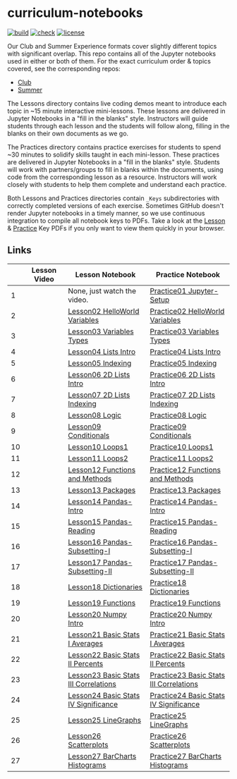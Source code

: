 # curriculum-notebooks

[![build](https://github.com/GWC-DCMB/ClubCurriculum/workflows/build/badge.svg)](https://github.com/GWC-DCMB/ClubCurriculum/actions)
[![check](https://github.com/GWC-DCMB/ClubCurriculum/workflows/check/badge.svg)](https://github.com/GWC-DCMB/ClubCurriculum/actions)
[![license](https://img.shields.io/badge/license-MIT-blue.svg)](LICENSE.md)

Our Club and Summer Experience formats cover slightly different topics with significant overlap.
This repo contains all of the Jupyter notebooks used in either or both of them.
For the exact curriculum order & topics covered, see the corresponding repos:

- [Club](https://github.com/GWC-DCMB/ClubCurriculum)
- [Summer](https://github.com/GWC-DCMB/SummerExperience)

The Lessons directory contains live coding demos meant to introduce each topic in ~15 minute interactive mini-lessons. 
These lessons are delivered in Jupyter Notebooks in a "fill in the blanks" style. 
Instructors will guide students through each lesson and the students will follow along, 
filling in the blanks on their own documents as we go.

The Practices directory contains practice exercises for students to spend ~30 minutes to solidify skills taught in each mini-lesson. 
These practices are delivered in Jupyter Notebooks in a "fill in the blanks" style. 
Students will work with partners/groups to fill in blanks within the documents,
using code from the corresponding lesson as a resource. 
Instructors will work closely with students to help them complete and understand each practice.

Both Lessons and Practices directories contain `_Keys` subdirectories with correctly completed versions of each exercise. 
Sometimes GitHub doesn't render Jupyter notebooks in a timely manner, 
so we use continuous integration to compile all notebook keys to PDFs. 
Take a look at the [Lesson](Lessons/_Keys/pdf) & [Practice](Practices/_Keys/pdf) Key PDFs if you only want to view them quickly in your browser.


## Links

|   | Lesson Video | Lesson Notebook | Practice Notebook |
|---|---|---|---|
| 1 |   | None, just watch the video. | [Practice01 Jupyter-Setup](https://colab.research.google.com/github/GWC-DCMB/curriculum-notebooks/blob/master/Practices/Practice01_Jupyter-Setup.ipynb) |
| 2 |   | [Lesson02 HelloWorld Variables](https://colab.research.google.com/github/GWC-DCMB/curriculum-notebooks/blob/master/Lessons/Lesson02_HelloWorld_Variables.ipynb) | [Practice02 HelloWorld Variables](https://colab.research.google.com/github/GWC-DCMB/curriculum-notebooks/blob/master/Practices/Practice02_HelloWorld_Variables.ipynb) |
| 3 |   | [Lesson03 Variables Types](https://colab.research.google.com/github/GWC-DCMB/curriculum-notebooks/blob/master/Lessons/Lesson03_Variables_Types.ipynb) | [Practice03 Variables Types](https://colab.research.google.com/github/GWC-DCMB/curriculum-notebooks/blob/master/Practices/Practice03_Variables_Types.ipynb) |
| 4 |   | [Lesson04 Lists Intro](https://colab.research.google.com/github/GWC-DCMB/curriculum-notebooks/blob/master/Lessons/Lesson04_Lists_Intro.ipynb) | [Practice04 Lists Intro](https://colab.research.google.com/github/GWC-DCMB/curriculum-notebooks/blob/master/Practices/Practice04_Lists_Intro.ipynb) |
| 5 |   | [Lesson05 Indexing](https://colab.research.google.com/github/GWC-DCMB/curriculum-notebooks/blob/master/Lessons/Lesson05_Indexing.ipynb) | [Practice05 Indexing](https://colab.research.google.com/github/GWC-DCMB/curriculum-notebooks/blob/master/Practices/Practice05_Indexing.ipynb) |
| 6 |   | [Lesson06 2D Lists Intro](https://colab.research.google.com/github/GWC-DCMB/curriculum-notebooks/blob/master/Lessons/Lesson06_2D_Lists_Intro.ipynb) | [Practice06 2D Lists Intro](https://colab.research.google.com/github/GWC-DCMB/curriculum-notebooks/blob/master/Practices/Practice06_2D_Lists_Intro.ipynb) |
| 7 |   | [Lesson07 2D Lists Indexing](https://colab.research.google.com/github/GWC-DCMB/curriculum-notebooks/blob/master/Lessons/Lesson07_2D_Lists_Indexing.ipynb) | [Practice07 2D Lists Indexing](https://colab.research.google.com/github/GWC-DCMB/curriculum-notebooks/blob/master/Practices/Practice07_2D_Lists_Indexing.ipynb) |
| 8 |   | [Lesson08 Logic](https://colab.research.google.com/github/GWC-DCMB/curriculum-notebooks/blob/master/Lessons/Lesson08_Logic.ipynb) | [Practice08 Logic](https://colab.research.google.com/github/GWC-DCMB/curriculum-notebooks/blob/master/Practices/Practice08_Logic.ipynb) |
| 9 |   | [Lesson09 Conditionals](https://colab.research.google.com/github/GWC-DCMB/curriculum-notebooks/blob/master/Lessons/Lesson09_Conditionals.ipynb) | [Practice09 Conditionals](https://colab.research.google.com/github/GWC-DCMB/curriculum-notebooks/blob/master/Practices/Practice09_Conditionals.ipynb) |
| 10 |   | [Lesson10 Loops1](https://colab.research.google.com/github/GWC-DCMB/curriculum-notebooks/blob/master/Lessons/Lesson10_Loops1.ipynb) | [Practice10 Loops1](https://colab.research.google.com/github/GWC-DCMB/curriculum-notebooks/blob/master/Practices/Practice10_Loops1.ipynb) |
| 11 |   | [Lesson11 Loops2](https://colab.research.google.com/github/GWC-DCMB/curriculum-notebooks/blob/master/Lessons/Lesson11_Loops2.ipynb) | [Practice11 Loops2](https://colab.research.google.com/github/GWC-DCMB/curriculum-notebooks/blob/master/Practices/Practice11_Loops2.ipynb) |
| 12 |   | [Lesson12 Functions and Methods](https://colab.research.google.com/github/GWC-DCMB/curriculum-notebooks/blob/master/Lessons/Lesson12_Functions_and_Methods.ipynb) | [Practice12 Functions and Methods](https://colab.research.google.com/github/GWC-DCMB/curriculum-notebooks/blob/master/Practices/Practice12_Functions_and_Methods.ipynb) |
| 13 |   | [Lesson13 Packages](https://colab.research.google.com/github/GWC-DCMB/curriculum-notebooks/blob/master/Lessons/Lesson13_Packages.ipynb) | [Practice13 Packages](https://colab.research.google.com/github/GWC-DCMB/curriculum-notebooks/blob/master/Practices/Practice13_Packages.ipynb) |
| 14 |   | [Lesson14 Pandas-Intro](https://colab.research.google.com/github/GWC-DCMB/curriculum-notebooks/blob/master/Lessons/Lesson14_Pandas-Intro.ipynb) | [Practice14 Pandas-Intro](https://colab.research.google.com/github/GWC-DCMB/curriculum-notebooks/blob/master/Practices/Practice14_Pandas-Intro.ipynb) |
| 15 |   | [Lesson15 Pandas-Reading](https://colab.research.google.com/github/GWC-DCMB/curriculum-notebooks/blob/master/Lessons/Lesson15_Pandas-Reading.ipynb) | [Practice15 Pandas-Reading](https://colab.research.google.com/github/GWC-DCMB/curriculum-notebooks/blob/master/Practices/Practice15_Pandas-Reading.ipynb) |
| 16 |   | [Lesson16 Pandas-Subsetting-I](https://colab.research.google.com/github/GWC-DCMB/curriculum-notebooks/blob/master/Lessons/Lesson16_Pandas-Subsetting-I.ipynb) | [Practice16 Pandas-Subsetting-I](https://colab.research.google.com/github/GWC-DCMB/curriculum-notebooks/blob/master/Practices/Practice16_Pandas-Subsetting-I.ipynb) |
| 17 |   | [Lesson17 Pandas-Subsetting-II](https://colab.research.google.com/github/GWC-DCMB/curriculum-notebooks/blob/master/Lessons/Lesson17_Pandas-Subsetting-II.ipynb) | [Practice17 Pandas-Subsetting-II](https://colab.research.google.com/github/GWC-DCMB/curriculum-notebooks/blob/master/Practices/Practice17_Pandas-Subsetting-II.ipynb) |
| 18 |   | [Lesson18 Dictionaries](https://colab.research.google.com/github/GWC-DCMB/curriculum-notebooks/blob/master/Lessons/Lesson18_Dictionaries.ipynb) | [Practice18 Dictionaries](https://colab.research.google.com/github/GWC-DCMB/curriculum-notebooks/blob/master/Practices/Practice18_Dictionaries.ipynb) |
| 19 |   | [Lesson19 Functions](https://colab.research.google.com/github/GWC-DCMB/curriculum-notebooks/blob/master/Lessons/Lesson19_Functions.ipynb) | [Practice19 Functions](https://colab.research.google.com/github/GWC-DCMB/curriculum-notebooks/blob/master/Practices/Practice19_Functions.ipynb) |
| 20 |   | [Lesson20 Numpy Intro](https://colab.research.google.com/github/GWC-DCMB/curriculum-notebooks/blob/master/Lessons/Lesson20_Numpy_Intro.ipynb) | [Practice20 Numpy Intro](https://colab.research.google.com/github/GWC-DCMB/curriculum-notebooks/blob/master/Practices/Practice20_Numpy_Intro.ipynb) |
| 21 |   | [Lesson21 Basic Stats I Averages](https://colab.research.google.com/github/GWC-DCMB/curriculum-notebooks/blob/master/Lessons/Lesson21_Basic_Stats_I_Averages.ipynb) | [Practice21 Basic Stats I Averages](https://colab.research.google.com/github/GWC-DCMB/curriculum-notebooks/blob/master/Practices/Practice21_Basic_Stats_I_Averages.ipynb) |
| 22 |   | [Lesson22 Basic Stats II Percents](https://colab.research.google.com/github/GWC-DCMB/curriculum-notebooks/blob/master/Lessons/Lesson22_Basic_Stats_II_Percents.ipynb) | [Practice22 Basic Stats II Percents](https://colab.research.google.com/github/GWC-DCMB/curriculum-notebooks/blob/master/Practices/Practice22_Basic_Stats_II_Percents.ipynb) |
| 23 |   | [Lesson23 Basic Stats III Correlations](https://colab.research.google.com/github/GWC-DCMB/curriculum-notebooks/blob/master/Lessons/Lesson23_Basic_Stats_III_Correlations.ipynb) | [Practice23 Basic Stats III Correlations](https://colab.research.google.com/github/GWC-DCMB/curriculum-notebooks/blob/master/Practices/Practice23_Basic_Stats_III_Correlations.ipynb) |
| 24 |   | [Lesson24 Basic Stats IV Significance](https://colab.research.google.com/github/GWC-DCMB/curriculum-notebooks/blob/master/Lessons/Lesson24_Basic_Stats_IV_Significance.ipynb) | [Practice24 Basic Stats IV Significance](https://colab.research.google.com/github/GWC-DCMB/curriculum-notebooks/blob/master/Practices/Practice24_Basic_Stats_IV_Significance.ipynb) |
| 25 |   | [Lesson25 LineGraphs](https://colab.research.google.com/github/GWC-DCMB/curriculum-notebooks/blob/master/Lessons/Lesson25_LineGraphs.ipynb) | [Practice25 LineGraphs](https://colab.research.google.com/github/GWC-DCMB/curriculum-notebooks/blob/master/Practices/Practice25_LineGraphs.ipynb) |
| 26 |   | [Lesson26 Scatterplots](https://colab.research.google.com/github/GWC-DCMB/curriculum-notebooks/blob/master/Lessons/Lesson26_Scatterplots.ipynb) | [Practice26 Scatterplots](https://colab.research.google.com/github/GWC-DCMB/curriculum-notebooks/blob/master/Practices/Practice26_Scatterplots.ipynb) |
| 27 |   | [Lesson27 BarCharts Histograms](https://colab.research.google.com/github/GWC-DCMB/curriculum-notebooks/blob/master/Lessons/Lesson27_BarCharts_Histograms.ipynb) | [Practice27 BarCharts Histograms](https://colab.research.google.com/github/GWC-DCMB/curriculum-notebooks/blob/master/Practices/Practice27_BarCharts_Histograms.ipynb) |

